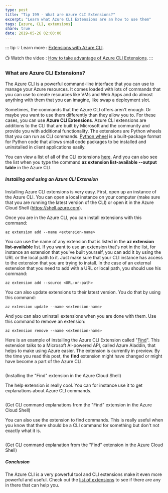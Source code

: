 ```yaml
---
type: post
title: "Tip 199 - What are Azure CLI Extensions?"
excerpt: "Learn what Azure CLI Extensions are an how to use them"
tags: [azure, CLI, extensions]
share: true
date: 2019-05-26 02:00:00
---
```

 
::: tip
:bulb: Learn more : [Extensions with Azure CLI](https://docs.microsoft.com/en-us/cli/azure/azure-cli-extensions-overview?view=azure-cli-latest?WT.mc_id=docs-azuredevtips-azureappsdev). 

:tv: Watch the video : [How to take advantage of Azure CLI Extensions](https://www.youtube.com/watch?v=wu-PtY_ykgc&list=PLLasX02E8BPCNCK8Thcxu-Y-XcBUbhFWC&index=56?WT.mc_id=youtube-azuredevtips-azureappsdev).
:::

### What are Azure CLI Extensions?

The Azure CLI is a powerful command-line interface that you can use to manage your Azure resources. It comes loaded with lots of commands that you can use to create resources like VMs and Web Apps and do almost anything with them that you can imagine, like swap a deployment slot. 

Sometimes, the commands that the Azure CLI offers aren't enough. Or maybe you want to use them differently than they allow you to. For these cases, you can use **Azure CLI Extensions**.
Azure CLI extensions are additions to the CLI that are built by Microsoft and the community and provide you with additional functionality. The extensions are Python wheels that you can run as CLI commands. [Python wheel](https://pypi.org/project/wheel) is a built-package format for Python code that allows small code packages to be installed and uninstalled in client applications easily.

You can view a list of all of the CLI extensions [here](https://docs.microsoft.com/en-us/cli/azure/azure-cli-extensions-list?view=azure-cli-latest?WT.mc_id=docs-azuredevtips-azureappsdev). And you can also see the list when you type the command **az extension list-available --output table** in the Azure CLI.

##### Installing and using an Azure CLI Extension

Installing Azure CLI extensions is very easy. First, open up an instance of the Azure CLI. You can open a local instance on your computer (make sure that you are running the latest version of the CLI) or open it in the Azure Cloud Shell (https://shell.azure.com).

Once you are in the Azure CLI, you can install extensions with this command:

```
az extension add --name <extension-name>
```

You can use the name of any extension that is listed in the **az extension list-available** list. If you want to use an extension that's not in the list, for instance an extension that you've built yourself, you can add it by using the URL or the local path to it. Just make sure that your CLI instance has access to the extension that you are trying to install. In the case of an external extension that you need to add with a URL or local path, you should use his command:

```
az extension add --source <URL-or-path>
```

You can also update extensions to their latest version. You do that by using this command:

```
az extension update --name <extension-name>
```

And you can also uninstall extensions when you are done with them. Use this command to remove an extension:

```
az extension remove --name <extension-name>
```

Here is an example of installing the Azure CLI Extension called "[Find](https://github.com/Azure/azure-cli-extensions/tree/master/src/find?WT.mc_id=github-azuredevtips-azureappsdev)". This extension talks to a Microsoft AI-powered API, called Azure Aladdin, that helps to make using Azure easier. The extension is currently in preview. By the time you read this post, the **find** extension might have changed or might have become a part of the Azure CLI. 

<img :src="$withBase('/files/AddFindExtensionInAzureCloudShell.png')">

(Installing the "Find" extension in the Azure Cloud Shell)

The help extension is really cool. You can for instance use it to get explanations about Azure CLI commands.

<img :src="$withBase('/files/ExplainCLICommands.png')">

(Get CLI command explanations from the "Find" extension in the Azure Cloud Shell)

You can also use the extension to find commands. This is really useful when you know that there should be a CLI command for something but don't not exactly what it is.

<img :src="$withBase('/files/HelpFindCommands.png')">

(Get CLI command explanation from the "Find" extension in the Azure Cloud Shell)

##### Conclusion

The Azure CLI is a very powerful tool and CLI extensions make it even more powerful and useful. Check out the [list of extensions](https://docs.microsoft.com/en-us/cli/azure/azure-cli-extensions-list?WT.mc_id=docs-azuredevtips-azureappsdev) to see if there are any in there that can help you. 

